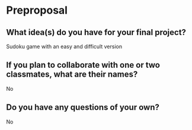 # Preproposal

## What idea(s) do you have for your final project?

Sudoku game with an easy and difficult version

## If you plan to collaborate with one or two classmates, what are their names?

No

## Do you have any questions of your own?

No
